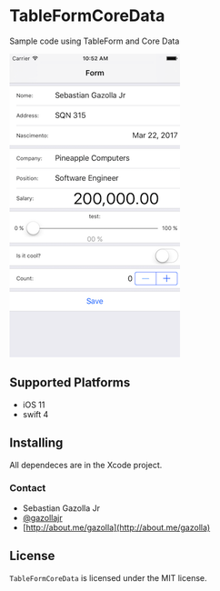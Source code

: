 # TableFormCoreData
Sample code using TableForm and Core Data

![](https://github.com/gazolla/TableForm/raw/master/screenshot.png)

## Supported Platforms

- iOS 11
- swift 4

## Installing

All dependeces are in the Xcode project.

### Contact

* Sebastian Gazolla Jr
* [@gazollajr](http://twitter.com/gazollajr)
* [http://about.me/gazolla](http://about.me/gazolla)

## License

`TableFormCoreData` is licensed under the MIT license.
